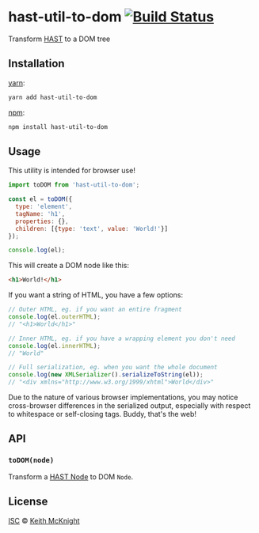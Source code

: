 # hast-util-to-dom [![Build Status][travis-badge]][travis]

Transform [HAST][] to a DOM tree

## Installation

[yarn][]:

```bash
yarn add hast-util-to-dom
```

[npm][]:

```bash
npm install hast-util-to-dom
```

## Usage

This utility is intended for browser use!

```js
import toDOM from 'hast-util-to-dom';

const el = toDOM({
  type: 'element',
  tagName: 'h1',
  properties: {},
  children: [{type: 'text', value: 'World!'}]
});

console.log(el);
```

This will create a DOM node like this:

```html
<h1>World!</h1>
```

If you want a string of HTML, you have a few options:

```js
// Outer HTML, eg. if you want an entire fragment
console.log(el.outerHTML);
// "<h1>World</h1>"

// Inner HTML, eg. if you have a wrapping element you don't need
console.log(el.innerHTML);
// "World"

// Full serialization, eg. when you want the whole document
console.log(new XMLSerializer().serializeToString(el));
// "<div xmlns="http://www.w3.org/1999/xhtml">World</div>"
```

Due to the nature of various browser implementations, you may notice cross-browser differences in the serialized output, especially with respect to whitespace or self-closing tags. Buddy, that's the web!

## API

### `toDOM(node)`

Transform a [HAST Node][node] to DOM `Node`.

## License

[ISC][license] © [Keith McKnight][author]

<!-- Definitions -->

[travis-badge]: https://img.shields.io/travis/syntax-tree/hast-util-to-dom.svg

[travis]: https://travis-ci.org/syntax-tree/hast-util-to-dom

[yarn]: https://yarnpkg.com/lang/en/docs/install

[npm]: https://docs.npmjs.com/cli/install

[license]: license

[author]: https://keith.mcknig.ht

[hast]: https://github.com/syntax-tree/hast

[hast-util-to-parse5]: https://github.com/syntax-tree/hast-util-to-parse5

[node]: https://github.com/syntax-tree/hast#ast

[vfile]: https://github.com/vfile/vfile
